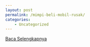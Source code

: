 ```yaml
---
layout: post
permalink: /mimpi-beli-mobil-rusak/
categories:
    - Uncategorized
---
```


[Baca Selengkapnya](/10)